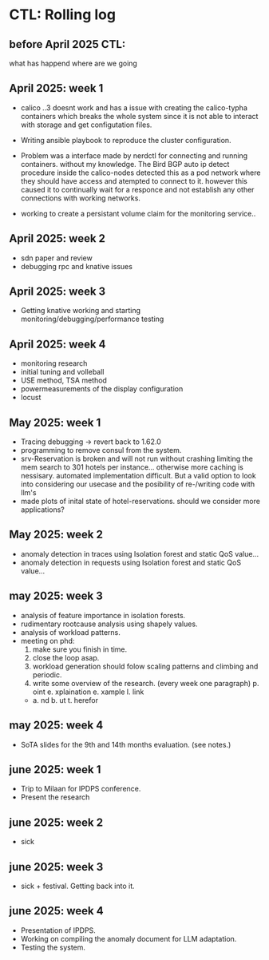 # CTL: Rolling log

## before April 2025 CTL:
what has happend where are we going

## April 2025: week 1
- calico *.*.3 doesnt work and has a issue with creating the calico-typha containers which breaks the whole system since it is not able to interact with storage and get configutation files.

- Writing ansible playbook to reproduce the cluster configuration.

- Problem was a interface made by nerdctl for connecting and running containers. without my knowledge. The Bird BGP auto ip detect procedure inside the calico-nodes detected this as a pod network where they should have access and atempted to connect to it. however this caused it to continually wait for a responce and not establish any other connections with working networks. 

- working to create a persistant volume claim for the monitoring service..

## April 2025: week 2
- sdn paper and review
- debugging rpc and knative issues

## April 2025: week 3
- Getting knative working and starting monitoring/debugging/performance testing

## April 2025: week 4
- monitoring research
- initial tuning and volleball
- USE method, TSA method
- powermeasurements of the display configuration
- locust

## May 2025: week 1
- Tracing debugging -> revert back to 1.62.0
- programming to remove consul from the system.
- srv-Reservation is broken and will not run without crashing limiting the mem search to 301 hotels per instance... otherwise more caching is nessisary. automated implementation difficult. But a valid option to look into considering our usecase and the posibility of re-/writing code with llm's 
- made plots of inital state of hotel-reservations. should we consider more applications? 

## May 2025: week 2
- anomaly detection in traces using Isolation forest and static QoS value...
- anomaly detection in requests using Isolation forest and static QoS value...

## may 2025: week 3
- analysis of feature importance in isolation forests.
- rudimentary rootcause analysis using shapely values.
- analysis of workload patterns.
- meeting on phd:
    1. make sure you finish in time.
    2. close the loop asap.
    3. workload generation should folow scaling patterns and climbing and periodic.
    4. write some overview of the research. (every week one paragraph)
        p. oint
        e. xplaination
        e. xample
        l. link
    -
        a. nd
        b. ut
        t. herefor

## may 2025: week 4 
- SoTA slides for the 9th and 14th months evaluation. (see notes.)

## june 2025: week 1 
- Trip to Milaan for IPDPS conference.
- Present the research

## june 2025: week 2 
- sick

## june 2025: week 3
- sick + festival. Getting back into it.

## june 2025: week 4
- Presentation of IPDPS.
- Working on compiling the anomaly document for LLM adaptation.
- Testing the system.